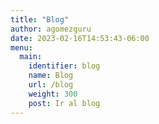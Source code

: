 ```yaml
---
title: "Blog"
author: agomezguru
date: 2023-02-16T14:53:43-06:00
menu:
  main:
    identifier: blog
    name: Blog
    url: /blog
    weight: 300
    post: Ir al blog
---
```


